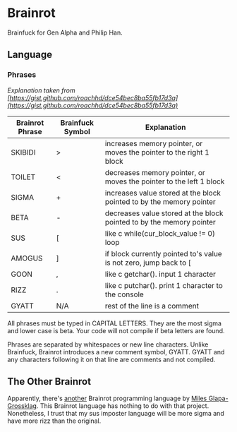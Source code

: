 # Brainrot

Brainfuck for Gen Alpha and Philip Han.

## Language

### Phrases

*Explanation taken from [https://gist.github.com/roachhd/dce54bec8ba55fb17d3a](https://gist.github.com/roachhd/dce54bec8ba55fb17d3a)*

| Brainrot Phrase | Brainfuck Symbol | Explanation                                                          |
|-----------------|------------------|----------------------------------------------------------------------|
| SKIBIDI         | >                | increases memory pointer, or moves the pointer to the right 1 block  |
| TOILET          | <                | decreases memory pointer, or moves the pointer to the left 1 block   |
| SIGMA           | +                | increases value stored at the block pointed to by the memory pointer |
| BETA            | -                | decreases value stored at the block pointed to by the memory pointer |
| SUS             | [                | like c while(cur_block_value != 0) loop                              |
| AMOGUS          | ]                | if block currently pointed to's value is not zero, jump back to [    |
| GOON            | ,                | like c getchar(). input 1 character                                  |
| RIZZ            | .                | like c putchar(). print 1 character to the console                   |
| GYATT           | N/A              | rest of the line is a comment                                        |

All phrases must be typed in CAPITAL LETTERS. They are the most sigma and lower case is beta. Your code will not compile if beta letters are found.

Phrases are separated by whitespaces or new line characters. Unlike Brainfuck, Brainrot introduces a new comment symbol, GYATT. GYATT and any characters following it on that line are comments and not compiled.

## The Other Brainrot

Apparently, there's [another](https://github.com/glapa-grossklag/brainrot) Brainrot programming language by [Miles Glapa-Grossklag](https://github.com/glapa-grossklag). This Brainrot language has nothing to do with that project. Nonetheless, I trust that my sus imposter language will be more sigma and have more rizz than the original.